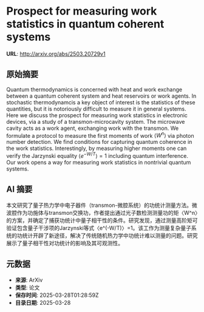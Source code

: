 # Prospect for measuring work statistics in quantum coherent systems

**URL**: http://arxiv.org/abs/2503.20729v1

## 原始摘要

Quantum thermodynamics is concerned with heat and work exchange between a
quantum coherent system and heat reservoirs or work agents. In stochastic
thermodynamcis a key object of interest is the statistics of these quantities,
but it is notoriously difficult to measure it in general systems. Here we
discuss the prospect for measuring work statistics in electronic devices, via a
study of a transmon-microcavity system. The microwave cavity acts as a work
agent, exchanging work with the transmon. We formulate a protocol to measure
the first moments of work $\langle W^n \rangle$ via photon number detection. We
find conditions for capturing quantum coherence in the work statistics.
Interestingly, by measuring higher moments one can verify the Jarzynski
equality $\langle e^{-W/T} \rangle = 1$ including quantum interference. Our
work opens a way for measuring work statistics in nontrivial quantum systems.


## AI 摘要

本文研究了量子热力学中电子器件（transmon-微腔系统）的功统计测量方法。微波腔作为功施体与transmon交换功，作者提出通过光子数检测测量功的矩〈W^n〉的方案，并确定了捕获功统计中量子相干性的条件。研究发现，通过测量高阶矩可验证包含量子干涉项的Jarzynski等式〈e^(-W/T)〉=1。该工作为测量复杂量子系统的功统计开辟了新途径，解决了传统随机热力学中功统计难以测量的问题。研究展示了量子相干性对功统计的影响及其可观测性。

## 元数据

- **来源**: ArXiv
- **类型**: 论文
- **保存时间**: 2025-03-28T01:28:59Z
- **目录日期**: 2025-03-28
